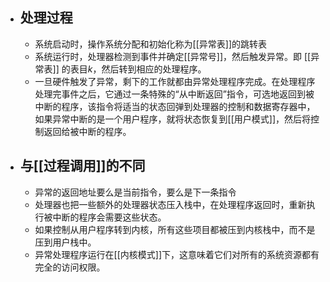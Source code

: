 - ## 处理过程
	- 系统启动时，操作系统分配和初始化称为[[异常表]]的跳转表
	- 系统运行时，处理器检测到事件并确定[[异常号]]，然后触发异常。即 [[异常表]] 的表目$k$，然后转到相应的处理程序。
	- 一旦硬件触发了异常，剩下的工作就都由异常处理程序完成。在处理程序处理完事件之后，它通过一条特殊的“从中断返回”指令，可选地返回到被中断的程序，该指令将适当的状态回弹到处理器的控制和数据寄存器中，如果异常中断的是一个用户程序，就将状态恢复到[[用户模式]]，然后将控制返回给被中断的程序。
- ## 与[[过程调用]]的不同
	- 异常的返回地址要么是当前指令，要么是下一条指令
	- 处理器也把一些额外的处理器状态压入栈中，在处理程序返回时，重新执行被中断的程序会需要这些状态。
	- 如果控制从用户程序转到内核，所有这些项目都被压到内核栈中，而不是压到用户栈中。
	- 异常处理程序运行在[[内核模式]]下，这意味着它们对所有的系统资源都有完全的访问权限。